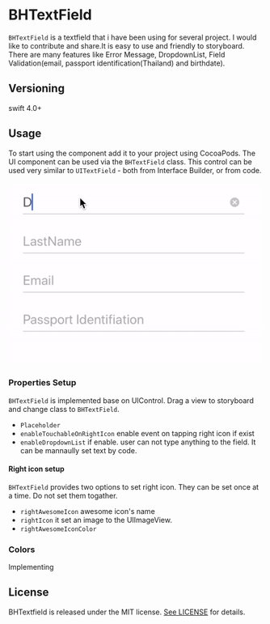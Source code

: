 # BHTextField

`BHTextField` is a textfield that i have been using for several project. I would like to contribute and share.It is easy to use and friendly to storyboard. There are many features like Error Message, DropdownList, Field Validation(email, passport identification(Thailand) and birthdate).

## Versioning

swift 4.0+

## Usage

To start using the component add it to your project using CocoaPods.
The UI component can be used via the `BHTextField` class. This control can be used very similar to `UITextField` - both from Interface Builder, or from code.
</br>
</br>
![](https://github.com/tylerlantern/BHTextField/blob/master/Images/usageExample.gif)

### Properties Setup
`BHTextField` is implemented base on UIControl. Drag a view to storyboard and change class to `BHTextField`.
- `Placeholder`
- `enableTouchableOnRightIcon` enable event on tapping right icon if exist
- `enableDropdownList` if enable. user can not type anything to the field. It can be mannaully set text by code.
#### Right icon setup
`BHTextField` provides two options to set right icon. They can be set once at a time. Do not set them togather.
- `rightAwesomeIcon` awesome icon's name
- `rightIcon` it set an image to the UIImageView.
- `rightAwesomeIconColor`
### Colors
Implementing


## License

BHTextfield is released under the MIT license. [See LICENSE](https://github.com/tylerlantern/BHTextField/blob/master/LICENSE) for details.
